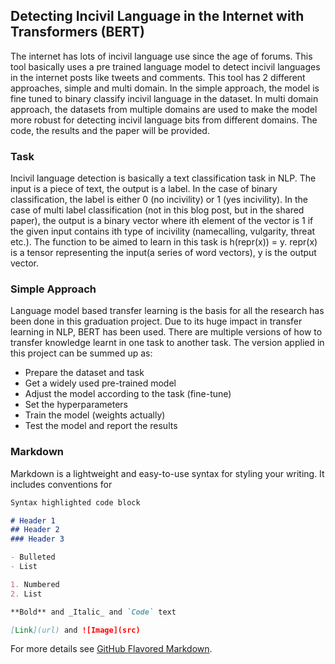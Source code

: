 ## Detecting Incivil Language in the Internet with Transformers (BERT)

The internet has lots of incivil language use since the age of forums. This tool basically uses a pre trained language model to detect incivil languages in the internet posts like tweets and comments. This tool has 2 different approaches, simple and multi domain. In the simple approach, the model is fine tuned to binary classify incivil language in the dataset. In multi domain approach, the datasets from multiple domains are used to make the model more robust for detecting incivil language bits from different domains. The code, the results and the paper will be provided.

### Task

Incivil language detection is basically a text classification task in NLP. The input is a piece of text, the output is a label. In the case of binary classification, the label is either 0 (no incivility) or 1 (yes incivility). In the case of multi label classification (not in this blog post, but in the shared paper), the output is a binary vector where ith element of the vector is 1 if the given input contains ith type of incivility (namecalling, vulgarity, threat etc.). The function to be aimed to learn in this task is h(repr(x)) = y. repr(x) is a tensor representing the input(a series of word vectors), y is the output vector. 

### Simple Approach

Language model based transfer learning is the basis for all the research has been done in this graduation project. Due to its huge impact in transfer learning in NLP, BERT has been used. There are multiple versions of how to transfer knowledge learnt in one task to another task. The version applied in this project can be summed up as:
- Prepare the dataset and task
- Get a widely used pre-trained model
- Adjust the model according to the task (fine-tune)
- Set the hyperparameters
- Train the model (weights actually)
- Test the model and report the results

### Markdown

Markdown is a lightweight and easy-to-use syntax for styling your writing. It includes conventions for

```markdown
Syntax highlighted code block

# Header 1
## Header 2
### Header 3

- Bulleted
- List

1. Numbered
2. List

**Bold** and _Italic_ and `Code` text

[Link](url) and ![Image](src)
```

For more details see [GitHub Flavored Markdown](https://guides.github.com/features/mastering-markdown/).

